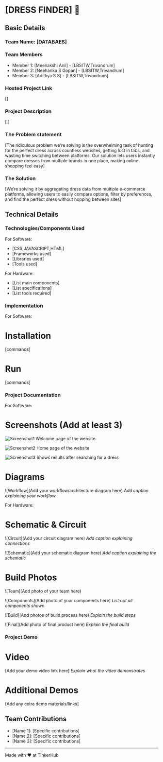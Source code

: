 # [DRESS FINDER] 🎯


## Basic Details
### Team Name: [DATABAES]


### Team Members
- Member 1: [Meenakshi Anil] - [LBSITW,Trivandrum]
- Member 2: [Neeharika S Gopan] - [LBSITW,Trivandrum]
- Member 3: [Adithya S S] - [LBSITW,Trivandrum]

### Hosted Project Link
[]

### Project Description
[.]

### The Problem statement
[The ridiculous problem we're solving is the overwhelming task of hunting for the perfect dress across countless websites, getting lost in tabs, and wasting time switching between platforms. Our solution lets users instantly compare dresses from multiple brands in one place, making online shopping feel easy]
### The Solution
[We’re solving it by aggregating dress data from multiple e-commerce platforms, allowing users to easily compare options, filter by preferences, and find the perfect dress without hopping between sites]

## Technical Details
### Technologies/Components Used
For Software:
- [CSS,JAVASCRIPT,HTML]
- [Frameworks used]
- [Libraries used]
- [Tools used]

For Hardware:
- [List main components]
- [List specifications]
- [List tools required]

### Implementation
For Software:
# Installation
[commands]

# Run
[commands]

### Project Documentation
For Software:

# Screenshots (Add at least 3)
![Screenshot1](https://1drv.ms/i/c/523541989487f07c/EZapCnrwxNdGgabAd41EPHEB9sZOue3OUdf81tll9JQqxQ?e=mZYaGn)
Welcome page of the website.

![Screenshot2](https://1drv.ms/i/c/523541989487f07c/EUznHc8tyhdFlWXvMWArpkQBUIMJseVbe_Cpq56WMnjOMg?e=2INdYS)
Home page of the website

![Screenshot3](https://1drv.ms/i/c/523541989487f07c/ERIw0QeyOkJCic-8PCbdtLoBmYSZ5ggaFX1o5BZeee8Ofg?e=6HstcD)
Shows results after searching for a dress

# Diagrams
![Workflow](Add your workflow/architecture diagram here)
*Add caption explaining your workflow*

For Hardware:

# Schematic & Circuit
![Circuit](Add your circuit diagram here)
*Add caption explaining connections*

![Schematic](Add your schematic diagram here)
*Add caption explaining the schematic*

# Build Photos
![Team](Add photo of your team here)


![Components](Add photo of your components here)
*List out all components shown*

![Build](Add photos of build process here)
*Explain the build steps*

![Final](Add photo of final product here)
*Explain the final build*

### Project Demo
# Video
[Add your demo video link here]
*Explain what the video demonstrates*

# Additional Demos
[Add any extra demo materials/links]

## Team Contributions
- [Name 1]: [Specific contributions]
- [Name 2]: [Specific contributions]
- [Name 3]: [Specific contributions]

---
Made with ❤️ at TinkerHub
